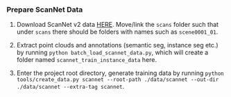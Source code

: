 ### Prepare ScanNet Data

1. Download ScanNet v2 data [HERE](https://github.com/ScanNet/ScanNet). Move/link the `scans` folder such that under `scans` there should be folders with names such as `scene0001_01`.

2. Extract point clouds and annotations (semantic seg, instance seg etc.) by running `python batch_load_scannet_data.py`, which will create a folder named `scannet_train_instance_data` here.

3. Enter the project root directory, generate training data by running `python tools/create_data.py scannet --root-path ./data/scannet --out-dir ./data/scannet --extra-tag scannet`.
